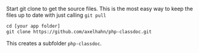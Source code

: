 Start git clone to get the source files.
This is the most easy way to keep the files up to date with just calling `git pull`

```txt
cd [your app folder]
git clone https://github.com/axelhahn/php-classdoc.git
```

This creates a subfolder `php-classdoc`.
